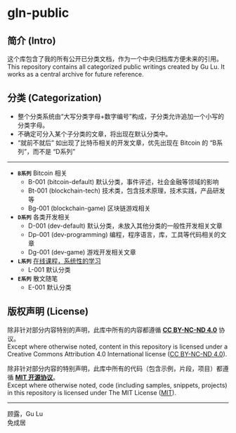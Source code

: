 # gln-public

## 简介 (Intro)

这个库包含了我的所有公开已分类文档，作为一个中央归档库方便未来的引用。  
This repository contains all categorized public writings created by Gu Lu. It works as a central archive for future reference.

## 分类 (Categorization)

- 整个分类系统由“大写分类字母+数字编号”构成，子分类允许追加一个小写的分类字母。
- 不确定可分入某个子分类的文章，将出现在默认分类中。
- “就前不就后” 如出现了比特币相关的开发文章，优先出现在 Bitcoin 的 “B系列”，而不是 “D系列” 

-----

- **`B系列`** Bitcoin 相关
    - B-001 (bitcoin-default) 默认分类，事件评述，社会金融等领域的影响
    - Bt-001 (blockchain-tech) 技术类，包含技术原理，技术实践，产品研发等
    - Bg-001 (blockchain-game) 区块链游戏相关
- **`D系列`** 各类开发相关
    - D-001 (dev-default) 默认分类，未放入其他分类的一般性开发相关文章
    - Dp-001 (dev-programming) 编程，程序语言，库，工具等代码相关的文章
    - Dg-001 (dev-game) 游戏开发相关文章
- **`L系列`** [在线课程，系统性的学习](./L-Learning/)
    - L-001 默认分类
- **`E系列`** 散文随笔
    - E-001 默认分类

## 版权声明 (License)

除非针对部分内容特别的声明，此库中所有的内容都遵循 [**CC BY-NC-ND 4.0**](https://creativecommons.org/licenses/by-nc-nd/4.0/) 协议。  
Except where otherwise noted, content in this repository is licensed under a Creative Commons Attribution 4.0 International license ([CC BY-NC-ND 4.0](https://creativecommons.org/licenses/by-nc-nd/4.0/)).

除非针对部分内容的特别声明，此库中所有的代码（包含示例，片段，项目）都遵循 [**MIT 开源协议**](https://opensource.org/licenses/MIT)。  
Except where otherwise noted, code (including samples, snippets, projects) in this repository is licensed under The MIT License ([MIT](https://opensource.org/licenses/MIT)).

------

顾露，Gu Lu  
免成居  
